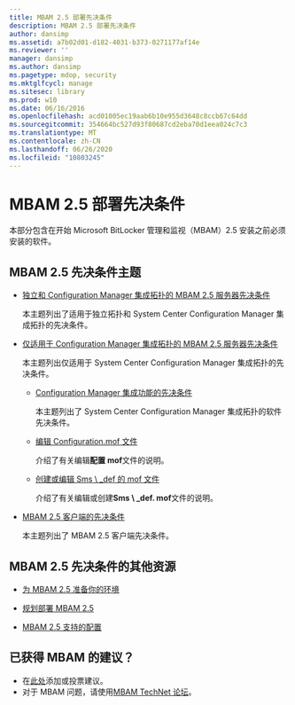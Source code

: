 ```yaml
---
title: MBAM 2.5 部署先决条件
description: MBAM 2.5 部署先决条件
author: dansimp
ms.assetid: a7b02d01-d182-4031-b373-0271177af14e
ms.reviewer: ''
manager: dansimp
ms.author: dansimp
ms.pagetype: mdop, security
ms.mktglfcycl: manage
ms.sitesec: library
ms.prod: w10
ms.date: 06/16/2016
ms.openlocfilehash: acd01005ec19aab6b10e955d3648c8ccb67c64dd
ms.sourcegitcommit: 354664bc527d93f80687cd2eba70d1eea024c7c3
ms.translationtype: MT
ms.contentlocale: zh-CN
ms.lasthandoff: 06/26/2020
ms.locfileid: "10803245"
---
```

# MBAM 2.5 部署先决条件


本部分包含在开始 Microsoft BitLocker 管理和监视（MBAM）2.5 安装之前必须安装的软件。

## <a href="" id="---------mbam-2-5-prerequisites-topics"></a> MBAM 2.5 先决条件主题


-   [独立和 Configuration Manager 集成拓扑的 MBAM 2.5 服务器先决条件](mbam-25-server-prerequisites-for-stand-alone-and-configuration-manager-integration-topologies.md)

    本主题列出了适用于独立拓扑和 System Center Configuration Manager 集成拓扑的先决条件。

-   [仅适用于 Configuration Manager 集成拓扑的 MBAM 2.5 服务器先决条件](mbam-25-server-prerequisites-that-apply-only-to-the-configuration-manager-integration-topology.md)

    本主题列出仅适用于 System Center Configuration Manager 集成拓扑的先决条件。

    -   [Configuration Manager 集成功能的先决条件](prerequisites-for-the-configuration-manager-integration-feature.md)

        本主题列出了 System Center Configuration Manager 集成拓扑的软件先决条件。

    -   [编辑 Configuration.mof 文件](edit-the-configurationmof-file-mbam-25.md)

        介绍了有关编辑**配置 mof**文件的说明。

    -   [创建或编辑 Sms \ _def 的 mof 文件](create-or-edit-the-sms-defmof-file-mbam-25.md)

        介绍了有关编辑或创建**Sms \ _def. mof**文件的说明。

-   [MBAM 2.5 客户端的先决条件](prerequisites-for-mbam-25-clients.md)

    本主题列出了 MBAM 2.5 客户端先决条件。

## MBAM 2.5 先决条件的其他资源


-   [为 MBAM 2.5 准备你的环境](preparing-your-environment-for-mbam-25.md)

-   [规划部署 MBAM 2.5](planning-to-deploy-mbam-25.md)

-   [MBAM 2.5 支持的配置](mbam-25-supported-configurations.md)

## 已获得 MBAM 的建议？
- 在[此处](http://mbam.uservoice.com/forums/268571-microsoft-bitlocker-administration-and-monitoring)添加或投票建议。 
- 对于 MBAM 问题，请使用[MBAM TechNet 论坛](https://social.technet.microsoft.com/Forums/home?forum=mdopmbam)。

 

 





